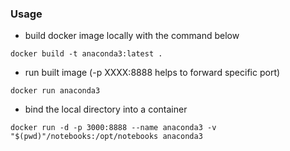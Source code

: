 ### Usage
- build docker image locally with the command below
```
docker build -t anaconda3:latest .
```
- run built image (-p XXXX:8888 helps to forward specific port)
```
docker run anaconda3
```
- bind the local directory into a container
```
docker run -d -p 3000:8888 --name anaconda3 -v "$(pwd)"/notebooks:/opt/notebooks anaconda3
```

 

